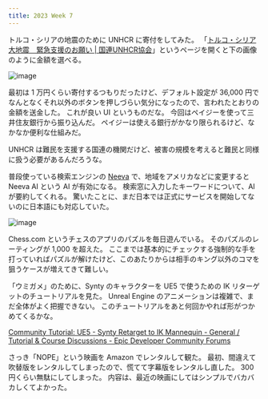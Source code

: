 ```yaml
---
title: 2023 Week 7
---
```


トルコ・シリアの地震のために UNHCR に寄付をしてみた。
「[トルコ・シリア大地震　緊急支援のお願い \| 国連UNHCR協会](https://www.japanforunhcr.org/campaign/Turkiye-Syria-earthquake-emergency)」というページを開くと下の画像のように金額を選べる。

![image](https://user-images.githubusercontent.com/65044/219940573-0d2b12dc-13b9-4f83-900b-383b77934e71.png)

最初は 1 万円くらい寄付するつもりだったけど、デフォルト設定が 36,000 円でなんとなくそれ以外のボタンを押しづらい気分になったので、言われたとおりの金額を送金した。
これが良い UI というものだな。
今回はペイジーを使って三井住友銀行から振り込んだ。
ペイジーは使える銀行がかなり限られるけど、なかなか便利な仕組みだ。

UNHCR は難民を支援する国連の機関だけど、被害の規模を考えると難民と同様に扱う必要があるんだろうな。

普段使っている検索エンジンの [Neeva](https://neeva.com/) で、地域をアメリカなどに変更すると Neeva AI という AI が有効になる。
検索窓に入力したキーワードについて、AI が要約してくれる。
驚いたことに、まだ日本では正式にサービスを開始してないのに日本語にも対応していた。

![image](https://user-images.githubusercontent.com/65044/219941198-96cf9100-e58f-43b7-8ea7-a551e33f187e.png)

Chess.com というチェスのアプリのパズルを毎日遊んでいる。
そのパズルのレーティングが 1,000 を超えた。
ここまでは基本的にチェックする強制的な手を打っていればパズルが解けたけど、このあたりからは相手のキング以外のコマを狙うケースが増えてきて難しい。

「ウミガメ」のために、Synty のキャラクターを UE5 で使うための IK リターゲットのチュートリアルを見た。
Unreal Engine のアニメーションは複雑で、まだ全体がよく把握できない。
このチュートリアルをあと何回かやれば形がつかめてくるかな。

[Community Tutorial: UE5 - Synty Retarget to IK Mannequin - General / Tutorial & Course Discussions - Epic Developer Community Forums](https://forums.unrealengine.com/t/community-tutorial-ue5-synty-retarget-to-ik-mannequin/610721)

さっき「NOPE」という映画を Amazon でレンタルして観た。
最初、間違えて吹替版をレンタルしてしまったので、慌てて字幕版をレンタルし直した。
300 円くらい無駄にしてしまった。
内容は、最近の映画にしてはシンプルでバカバカしくてよかった。
